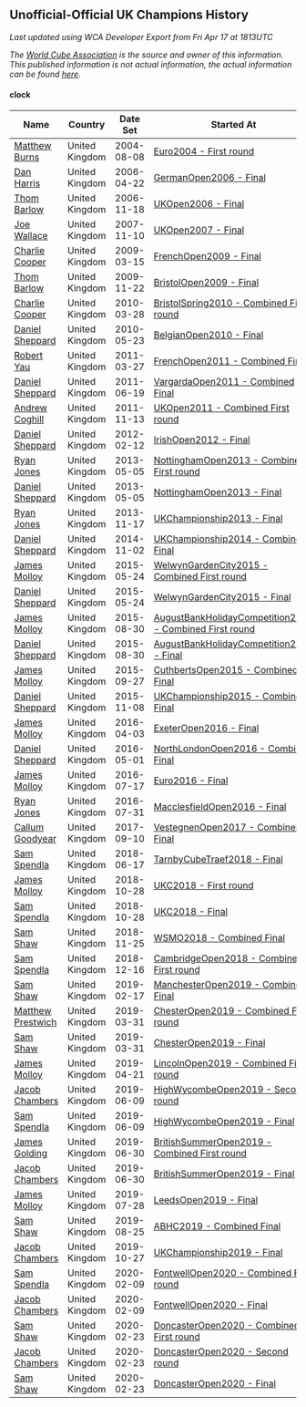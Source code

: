 ## Unofficial-Official UK Champions History

*Last updated using WCA Developer Export from Fri Apr 17 at 1813UTC*

*The [World Cube Association](https://www.worldcubeassociation.org) is the source and owner of this information. This published information is not actual information, the actual information can be found [here](https://www.worldcubeassociation.org/results).*

#### clock

|Name|Country|Date Set|Started At|Ended At|Days Held|  
|--|--|--|--|--|--|  
|[Matthew Burns](https://www.worldcubeassociation.org/persons/2004BURN01)|United Kingdom|2004-08-08|[Euro2004 - First round](https://www.worldcubeassociation.org/competitions/Euro2004/results/all#eclock_1)|1 year after [Euro2004](https://www.worldcubeassociation.org/competitions/Euro2004/results/all#eclock_f)|365|  
|[Dan Harris](https://www.worldcubeassociation.org/persons/2003HARR01)|United Kingdom|2006-04-22|[GermanOpen2006 - Final](https://www.worldcubeassociation.org/competitions/GermanOpen2006/results/all#eclock_f)|[UKOpen2006 - Final](https://www.worldcubeassociation.org/competitions/UKOpen2006/results/all#eclock_f)|210|  
|[Thom Barlow](https://www.worldcubeassociation.org/persons/2006BARL01)|United Kingdom|2006-11-18|[UKOpen2006 - Final](https://www.worldcubeassociation.org/competitions/UKOpen2006/results/all#eclock_f)|[UKOpen2007 - Final](https://www.worldcubeassociation.org/competitions/UKOpen2007/results/all#eclock_f)|357|  
|[Joe Wallace](https://www.worldcubeassociation.org/persons/2006WALL01)|United Kingdom|2007-11-10|[UKOpen2007 - Final](https://www.worldcubeassociation.org/competitions/UKOpen2007/results/all#eclock_f)|1 year after [UKOpen2007](https://www.worldcubeassociation.org/competitions/UKOpen2007/results/all#eclock_f)|366|  
|[Charlie Cooper](https://www.worldcubeassociation.org/persons/2007COOP01)|United Kingdom|2009-03-15|[FrenchOpen2009 - Final](https://www.worldcubeassociation.org/competitions/FrenchOpen2009/results/all#eclock_f)|[BristolOpen2009 - Final](https://www.worldcubeassociation.org/competitions/BristolOpen2009/results/all#eclock_f)|252|  
|[Thom Barlow](https://www.worldcubeassociation.org/persons/2006BARL01)|United Kingdom|2009-11-22|[BristolOpen2009 - Final](https://www.worldcubeassociation.org/competitions/BristolOpen2009/results/all#eclock_f)|[BristolSpring2010 - Combined First round](https://www.worldcubeassociation.org/competitions/BristolSpring2010/results/all#eclock_d)|126|  
|[Charlie Cooper](https://www.worldcubeassociation.org/persons/2007COOP01)|United Kingdom|2010-03-28|[BristolSpring2010 - Combined First round](https://www.worldcubeassociation.org/competitions/BristolSpring2010/results/all#eclock_d)|[BelgianOpen2010 - Final](https://www.worldcubeassociation.org/competitions/BelgianOpen2010/results/all#eclock_f)|56|  
|[Daniel Sheppard](https://www.worldcubeassociation.org/persons/2009SHEP01)|United Kingdom|2010-05-23|[BelgianOpen2010 - Final](https://www.worldcubeassociation.org/competitions/BelgianOpen2010/results/all#eclock_f)|[FrenchOpen2011 - Combined Final](https://www.worldcubeassociation.org/competitions/FrenchOpen2011/results/all#eclock_c)|308|  
|[Robert Yau](https://www.worldcubeassociation.org/persons/2009YAUR01)|United Kingdom|2011-03-27|[FrenchOpen2011 - Combined Final](https://www.worldcubeassociation.org/competitions/FrenchOpen2011/results/all#eclock_c)|[VargardaOpen2011 - Combined Final](https://www.worldcubeassociation.org/competitions/VargardaOpen2011/results/all#eclock_c)|84|  
|[Daniel Sheppard](https://www.worldcubeassociation.org/persons/2009SHEP01)|United Kingdom|2011-06-19|[VargardaOpen2011 - Combined Final](https://www.worldcubeassociation.org/competitions/VargardaOpen2011/results/all#eclock_c)|[UKOpen2011 - Combined First round](https://www.worldcubeassociation.org/competitions/UKOpen2011/results/all#eclock_d)|147|  
|[Andrew Coghill](https://www.worldcubeassociation.org/persons/2009COGH01)|United Kingdom|2011-11-13|[UKOpen2011 - Combined First round](https://www.worldcubeassociation.org/competitions/UKOpen2011/results/all#eclock_d)|[IrishOpen2012 - Final](https://www.worldcubeassociation.org/competitions/IrishOpen2012/results/all#eclock_f)|91|  
|[Daniel Sheppard](https://www.worldcubeassociation.org/persons/2009SHEP01)|United Kingdom|2012-02-12|[IrishOpen2012 - Final](https://www.worldcubeassociation.org/competitions/IrishOpen2012/results/all#eclock_f)|[NottinghamOpen2013 - Combined First round](https://www.worldcubeassociation.org/competitions/NottinghamOpen2013/results/all#eclock_d)|448|  
|[Ryan Jones](https://www.worldcubeassociation.org/persons/2012JONE03)|United Kingdom|2013-05-05|[NottinghamOpen2013 - Combined First round](https://www.worldcubeassociation.org/competitions/NottinghamOpen2013/results/all#eclock_d)|[NottinghamOpen2013 - Final](https://www.worldcubeassociation.org/competitions/NottinghamOpen2013/results/all#eclock_f)|0|  
|[Daniel Sheppard](https://www.worldcubeassociation.org/persons/2009SHEP01)|United Kingdom|2013-05-05|[NottinghamOpen2013 - Final](https://www.worldcubeassociation.org/competitions/NottinghamOpen2013/results/all#eclock_f)|[UKChampionship2013 - Final](https://www.worldcubeassociation.org/competitions/UKChampionship2013/results/all#eclock_f)|196|  
|[Ryan Jones](https://www.worldcubeassociation.org/persons/2012JONE03)|United Kingdom|2013-11-17|[UKChampionship2013 - Final](https://www.worldcubeassociation.org/competitions/UKChampionship2013/results/all#eclock_f)|[UKChampionship2014 - Combined Final](https://www.worldcubeassociation.org/competitions/UKChampionship2014/results/all#eclock_c)|350|  
|[Daniel Sheppard](https://www.worldcubeassociation.org/persons/2009SHEP01)|United Kingdom|2014-11-02|[UKChampionship2014 - Combined Final](https://www.worldcubeassociation.org/competitions/UKChampionship2014/results/all#eclock_c)|[WelwynGardenCity2015 - Combined First round](https://www.worldcubeassociation.org/competitions/WelwynGardenCity2015/results/all#eclock_d)|203|  
|[James Molloy](https://www.worldcubeassociation.org/persons/2011MOLL01)|United Kingdom|2015-05-24|[WelwynGardenCity2015 - Combined First round](https://www.worldcubeassociation.org/competitions/WelwynGardenCity2015/results/all#eclock_d)|[WelwynGardenCity2015 - Final](https://www.worldcubeassociation.org/competitions/WelwynGardenCity2015/results/all#eclock_f)|0|  
|[Daniel Sheppard](https://www.worldcubeassociation.org/persons/2009SHEP01)|United Kingdom|2015-05-24|[WelwynGardenCity2015 - Final](https://www.worldcubeassociation.org/competitions/WelwynGardenCity2015/results/all#eclock_f)|[AugustBankHolidayCompetition2015 - Combined First round](https://www.worldcubeassociation.org/competitions/AugustBankHolidayCompetition2015/results/all#eclock_d)|98|  
|[James Molloy](https://www.worldcubeassociation.org/persons/2011MOLL01)|United Kingdom|2015-08-30|[AugustBankHolidayCompetition2015 - Combined First round](https://www.worldcubeassociation.org/competitions/AugustBankHolidayCompetition2015/results/all#eclock_d)|[AugustBankHolidayCompetition2015 - Final](https://www.worldcubeassociation.org/competitions/AugustBankHolidayCompetition2015/results/all#eclock_f)|0|  
|[Daniel Sheppard](https://www.worldcubeassociation.org/persons/2009SHEP01)|United Kingdom|2015-08-30|[AugustBankHolidayCompetition2015 - Final](https://www.worldcubeassociation.org/competitions/AugustBankHolidayCompetition2015/results/all#eclock_f)|[CuthbertsOpen2015 - Combined Final](https://www.worldcubeassociation.org/competitions/CuthbertsOpen2015/results/all#eclock_c)|28|  
|[James Molloy](https://www.worldcubeassociation.org/persons/2011MOLL01)|United Kingdom|2015-09-27|[CuthbertsOpen2015 - Combined Final](https://www.worldcubeassociation.org/competitions/CuthbertsOpen2015/results/all#eclock_c)|[UKChampionship2015 - Combined Final](https://www.worldcubeassociation.org/competitions/UKChampionship2015/results/all#eclock_c)|42|  
|[Daniel Sheppard](https://www.worldcubeassociation.org/persons/2009SHEP01)|United Kingdom|2015-11-08|[UKChampionship2015 - Combined Final](https://www.worldcubeassociation.org/competitions/UKChampionship2015/results/all#eclock_c)|[ExeterOpen2016 - Final](https://www.worldcubeassociation.org/competitions/ExeterOpen2016/results/all#eclock_f)|147|  
|[James Molloy](https://www.worldcubeassociation.org/persons/2011MOLL01)|United Kingdom|2016-04-03|[ExeterOpen2016 - Final](https://www.worldcubeassociation.org/competitions/ExeterOpen2016/results/all#eclock_f)|[NorthLondonOpen2016 - Combined Final](https://www.worldcubeassociation.org/competitions/NorthLondonOpen2016/results/all#eclock_c)|28|  
|[Daniel Sheppard](https://www.worldcubeassociation.org/persons/2009SHEP01)|United Kingdom|2016-05-01|[NorthLondonOpen2016 - Combined Final](https://www.worldcubeassociation.org/competitions/NorthLondonOpen2016/results/all#eclock_c)|[Euro2016 - Final](https://www.worldcubeassociation.org/competitions/Euro2016/results/all#eclock_f)|77|  
|[James Molloy](https://www.worldcubeassociation.org/persons/2011MOLL01)|United Kingdom|2016-07-17|[Euro2016 - Final](https://www.worldcubeassociation.org/competitions/Euro2016/results/all#eclock_f)|[MacclesfieldOpen2016 - Final](https://www.worldcubeassociation.org/competitions/MacclesfieldOpen2016/results/all#eclock_f)|14|  
|[Ryan Jones](https://www.worldcubeassociation.org/persons/2012JONE03)|United Kingdom|2016-07-31|[MacclesfieldOpen2016 - Final](https://www.worldcubeassociation.org/competitions/MacclesfieldOpen2016/results/all#eclock_f)|1 year after [ABHC2016](https://www.worldcubeassociation.org/competitions/ABHC2016/results/all#eclock_f)|393|  
|[Callum Goodyear](https://www.worldcubeassociation.org/persons/2012GOOD02)|United Kingdom|2017-09-10|[VestegnenOpen2017 - Combined Final](https://www.worldcubeassociation.org/competitions/VestegnenOpen2017/results/all#eclock_c)|[TarnbyCubeTraef2018 - Final](https://www.worldcubeassociation.org/competitions/TarnbyCubeTraef2018/results/all#eclock_f)|280|  
|[Sam Spendla](https://www.worldcubeassociation.org/persons/2015SPEN01)|United Kingdom|2018-06-17|[TarnbyCubeTraef2018 - Final](https://www.worldcubeassociation.org/competitions/TarnbyCubeTraef2018/results/all#eclock_f)|[UKC2018 - First round](https://www.worldcubeassociation.org/competitions/UKC2018/results/all#eclock_1)|133|  
|[James Molloy](https://www.worldcubeassociation.org/persons/2011MOLL01)|United Kingdom|2018-10-28|[UKC2018 - First round](https://www.worldcubeassociation.org/competitions/UKC2018/results/all#eclock_1)|[UKC2018 - Final](https://www.worldcubeassociation.org/competitions/UKC2018/results/all#eclock_f)|0|  
|[Sam Spendla](https://www.worldcubeassociation.org/persons/2015SPEN01)|United Kingdom|2018-10-28|[UKC2018 - Final](https://www.worldcubeassociation.org/competitions/UKC2018/results/all#eclock_f)|[WSMO2018 - Combined Final](https://www.worldcubeassociation.org/competitions/WSMO2018/results/all#eclock_c)|28|  
|[Sam Shaw](https://www.worldcubeassociation.org/persons/2016SHAW02)|United Kingdom|2018-11-25|[WSMO2018 - Combined Final](https://www.worldcubeassociation.org/competitions/WSMO2018/results/all#eclock_c)|[CambridgeOpen2018 - Combined First round](https://www.worldcubeassociation.org/competitions/CambridgeOpen2018/results/all#eclock_d)|21|  
|[Sam Spendla](https://www.worldcubeassociation.org/persons/2015SPEN01)|United Kingdom|2018-12-16|[CambridgeOpen2018 - Combined First round](https://www.worldcubeassociation.org/competitions/CambridgeOpen2018/results/all#eclock_d)|[ManchesterOpen2019 - Combined Final](https://www.worldcubeassociation.org/competitions/ManchesterOpen2019/results/all#eclock_c)|63|  
|[Sam Shaw](https://www.worldcubeassociation.org/persons/2016SHAW02)|United Kingdom|2019-02-17|[ManchesterOpen2019 - Combined Final](https://www.worldcubeassociation.org/competitions/ManchesterOpen2019/results/all#eclock_c)|[ChesterOpen2019 - Combined First round](https://www.worldcubeassociation.org/competitions/ChesterOpen2019/results/all#eclock_d)|42|  
|[Matthew Prestwich](https://www.worldcubeassociation.org/persons/2016PRES04)|United Kingdom|2019-03-31|[ChesterOpen2019 - Combined First round](https://www.worldcubeassociation.org/competitions/ChesterOpen2019/results/all#eclock_d)|[ChesterOpen2019 - Final](https://www.worldcubeassociation.org/competitions/ChesterOpen2019/results/all#eclock_f)|0|  
|[Sam Shaw](https://www.worldcubeassociation.org/persons/2016SHAW02)|United Kingdom|2019-03-31|[ChesterOpen2019 - Final](https://www.worldcubeassociation.org/competitions/ChesterOpen2019/results/all#eclock_f)|[LincolnOpen2019 - Combined First round](https://www.worldcubeassociation.org/competitions/LincolnOpen2019/results/all#eclock_d)|21|  
|[James Molloy](https://www.worldcubeassociation.org/persons/2011MOLL01)|United Kingdom|2019-04-21|[LincolnOpen2019 - Combined First round](https://www.worldcubeassociation.org/competitions/LincolnOpen2019/results/all#eclock_d)|[HighWycombeOpen2019 - Second round](https://www.worldcubeassociation.org/competitions/HighWycombeOpen2019/results/all#eclock_2)|49|  
|[Jacob Chambers](https://www.worldcubeassociation.org/persons/2017CHAM09)|United Kingdom|2019-06-09|[HighWycombeOpen2019 - Second round](https://www.worldcubeassociation.org/competitions/HighWycombeOpen2019/results/all#eclock_2)|[HighWycombeOpen2019 - Final](https://www.worldcubeassociation.org/competitions/HighWycombeOpen2019/results/all#eclock_f)|0|  
|[Sam Spendla](https://www.worldcubeassociation.org/persons/2015SPEN01)|United Kingdom|2019-06-09|[HighWycombeOpen2019 - Final](https://www.worldcubeassociation.org/competitions/HighWycombeOpen2019/results/all#eclock_f)|[BritishSummerOpen2019 - Combined First round](https://www.worldcubeassociation.org/competitions/BritishSummerOpen2019/results/all#eclock_d)|21|  
|[James Golding](https://www.worldcubeassociation.org/persons/2017GOLD02)|United Kingdom|2019-06-30|[BritishSummerOpen2019 - Combined First round](https://www.worldcubeassociation.org/competitions/BritishSummerOpen2019/results/all#eclock_d)|[BritishSummerOpen2019 - Final](https://www.worldcubeassociation.org/competitions/BritishSummerOpen2019/results/all#eclock_f)|0|  
|[Jacob Chambers](https://www.worldcubeassociation.org/persons/2017CHAM09)|United Kingdom|2019-06-30|[BritishSummerOpen2019 - Final](https://www.worldcubeassociation.org/competitions/BritishSummerOpen2019/results/all#eclock_f)|[LeedsOpen2019 - Final](https://www.worldcubeassociation.org/competitions/LeedsOpen2019/results/all#eclock_f)|28|  
|[James Molloy](https://www.worldcubeassociation.org/persons/2011MOLL01)|United Kingdom|2019-07-28|[LeedsOpen2019 - Final](https://www.worldcubeassociation.org/competitions/LeedsOpen2019/results/all#eclock_f)|[ABHC2019 - Combined Final](https://www.worldcubeassociation.org/competitions/ABHC2019/results/all#eclock_c)|28|  
|[Sam Shaw](https://www.worldcubeassociation.org/persons/2016SHAW02)|United Kingdom|2019-08-25|[ABHC2019 - Combined Final](https://www.worldcubeassociation.org/competitions/ABHC2019/results/all#eclock_c)|[UKChampionship2019 - Final](https://www.worldcubeassociation.org/competitions/UKChampionship2019/results/all#eclock_f)|63|  
|[Jacob Chambers](https://www.worldcubeassociation.org/persons/2017CHAM09)|United Kingdom|2019-10-27|[UKChampionship2019 - Final](https://www.worldcubeassociation.org/competitions/UKChampionship2019/results/all#eclock_f)|[FontwellOpen2020 - Combined First round](https://www.worldcubeassociation.org/competitions/FontwellOpen2020/results/all#eclock_d)|105|  
|[Sam Spendla](https://www.worldcubeassociation.org/persons/2015SPEN01)|United Kingdom|2020-02-09|[FontwellOpen2020 - Combined First round](https://www.worldcubeassociation.org/competitions/FontwellOpen2020/results/all#eclock_d)|[FontwellOpen2020 - Final](https://www.worldcubeassociation.org/competitions/FontwellOpen2020/results/all#eclock_f)|0|  
|[Jacob Chambers](https://www.worldcubeassociation.org/persons/2017CHAM09)|United Kingdom|2020-02-09|[FontwellOpen2020 - Final](https://www.worldcubeassociation.org/competitions/FontwellOpen2020/results/all#eclock_f)|[DoncasterOpen2020 - Combined First round](https://www.worldcubeassociation.org/competitions/DoncasterOpen2020/results/all#eclock_d)|14|  
|[Sam Shaw](https://www.worldcubeassociation.org/persons/2016SHAW02)|United Kingdom|2020-02-23|[DoncasterOpen2020 - Combined First round](https://www.worldcubeassociation.org/competitions/DoncasterOpen2020/results/all#eclock_d)|[DoncasterOpen2020 - Second round](https://www.worldcubeassociation.org/competitions/DoncasterOpen2020/results/all#eclock_2)|0|  
|[Jacob Chambers](https://www.worldcubeassociation.org/persons/2017CHAM09)|United Kingdom|2020-02-23|[DoncasterOpen2020 - Second round](https://www.worldcubeassociation.org/competitions/DoncasterOpen2020/results/all#eclock_2)|[DoncasterOpen2020 - Final](https://www.worldcubeassociation.org/competitions/DoncasterOpen2020/results/all#eclock_f)|0|  
|[Sam Shaw](https://www.worldcubeassociation.org/persons/2016SHAW02)|United Kingdom|2020-02-23|[DoncasterOpen2020 - Final](https://www.worldcubeassociation.org/competitions/DoncasterOpen2020/results/all#eclock_f)|Ongoing|54|  
